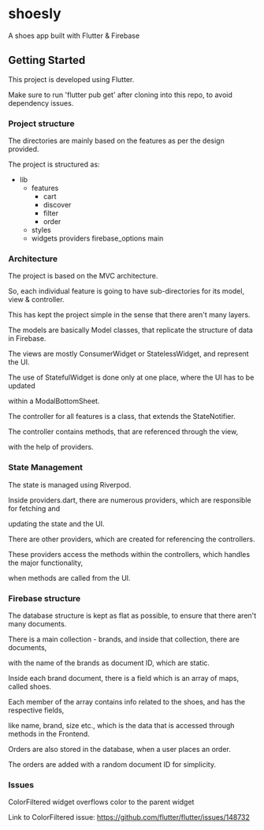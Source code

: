 # shoesly

A shoes app built with Flutter & Firebase

## Getting Started

This project is developed using Flutter.

Make sure to run 'flutter pub get' after cloning into this repo, to avoid dependency issues.

### Project structure

The directories are mainly based on the features as per the design provided. 

The project is structured as:

- lib
  - features
     - cart
     - discover
     - filter
     - order
  - styles
  - widgets
  providers
  firebase_options
  main

### Architecture

The project is based on the MVC architecture. 

So, each individual feature is going to have sub-directories for its model, view & controller.

This has kept the project simple in the sense that there aren't many layers.

The models are basically Model classes, that replicate the structure of data in Firebase.

The views are mostly ConsumerWidget or StatelessWidget, and represent the UI.

The use of StatefulWidget is done only at one place, where the UI has to be updated

within a ModalBottomSheet.

The controller for all features is a class, that extends the StateNotifier. 

The controller contains methods, that are referenced through the view, 

with the help of providers. 

### State Management

The state is managed using Riverpod.

Inside providers.dart, there are numerous providers, which are responsible for fetching and

updating the state and the UI. 

There are other providers, which are created for referencing the controllers.

These providers access the methods within the controllers, which handles the major functionality,

when methods are called from the UI.

### Firebase structure

The database structure is kept as flat as possible, to ensure that there aren't many documents.

There is a main collection - brands, and inside that collection, there are documents,

with the name of the brands as document ID, which are static.

Inside each brand document, there is a field which is an array of maps, called shoes. 

Each member of the array contains info related to the shoes, and has the respective fields,

like name, brand, size etc., which is the data that is accessed through methods in the Frontend.

Orders are also stored in the database, when a user places an order.

The orders are added with a random document ID for simplicity.

### Issues

ColorFiltered widget overflows color to the parent widget

Link to ColorFiltered issue: https://github.com/flutter/flutter/issues/148732
